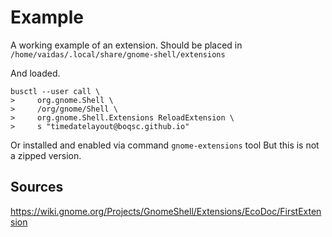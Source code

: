 # Example

A working example of an extension.
Should be placed in `/home/vaidas/.local/share/gnome-shell/extensions`

And loaded.
```
busctl --user call \
>     org.gnome.Shell \
>     /org/gnome/Shell \
>     org.gnome.Shell.Extensions ReloadExtension \
>     s "timedatelayout@boqsc.github.io"
```

Or installed and enabled via command `gnome-extensions` tool
But this is not a zipped version.


## Sources
https://wiki.gnome.org/Projects/GnomeShell/Extensions/EcoDoc/FirstExtension
